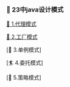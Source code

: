 ### 🌼 23中java设计模式


[🦋 1.代理模式](https://github.com/tantaizhijun/DesignPattern23/tree/master/src/com/DesignPattern23/proxy)

[🍒 2.工厂模式](https://github.com/tantaizhijun/DesignPattern23/tree/master/src/com/DesignPattern23/factory)

[🌴 3.单例模式]

[🏄 4.委托模式]

[🏇 5.策略模式]

